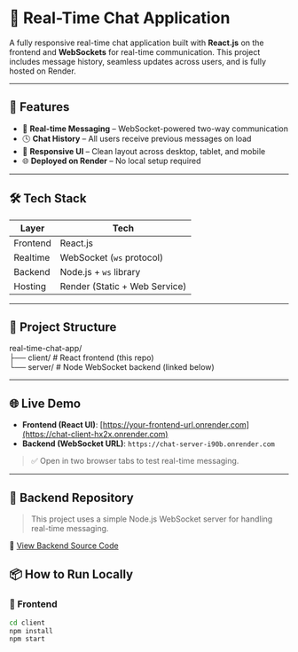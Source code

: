 # 💬 Real-Time Chat Application

A fully responsive real-time chat application built with **React.js** on the frontend and **WebSockets** for real-time communication. This project includes message history, seamless updates across users, and is fully hosted on Render.

---

## 🚀 Features

- 🔄 **Real-time Messaging** – WebSocket-powered two-way communication
- 🕓 **Chat History** – All users receive previous messages on load
- 📱 **Responsive UI** – Clean layout across desktop, tablet, and mobile
- 🌐 **Deployed on Render** – No local setup required

---

## 🛠 Tech Stack

| Layer     | Tech                     |
|-----------|--------------------------|
| Frontend  | React.js                 |
| Realtime  | WebSocket (`ws` protocol)|
| Backend   | Node.js + `ws` library   |
| Hosting   | Render (Static + Web Service) |

---

## 📁 Project Structure  
real-time-chat-app/  
├── client/ # React frontend (this repo)  
└── server/ # Node WebSocket backend (linked below)  

---

## 🌐 Live Demo

- **Frontend (React UI)**: [https://your-frontend-url.onrender.com](https://chat-client-hx2x.onrender.com)
- **Backend (WebSocket URL)**: `https://chat-server-i90b.onrender.com`

> ✅ Open in two browser tabs to test real-time messaging.

---  
## 📂 Backend Repository

> This project uses a simple Node.js WebSocket server for handling real-time messaging.

🔗 [View Backend Source Code](https://github.com/anwar8983ali/chat-server)


## 📦 How to Run Locally

### 🔹 Frontend

```bash
cd client
npm install
npm start

